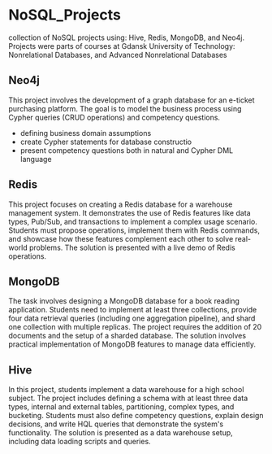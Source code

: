 # NoSQL_Projects
collection of NoSQL projects using: Hive, Redis, MongoDB, and Neo4j. Projects were parts of courses at Gdansk University of Technology: Nonrelational Databases, and Advanced Nonrelational Databases

## Neo4j
This project involves the development of a graph database for an e-ticket purchasing platform. 
The goal is to model the business process using Cypher queries (CRUD operations) and competency questions.
- defining business domain assumptions
- create Cypher statements for database constructio
- present competency questions both in natural and Cypher DML language

## Redis
This project focuses on creating a Redis database for a warehouse management system. It demonstrates the use of Redis features like data types, Pub/Sub, and transactions to implement a complex usage scenario. Students must propose operations, implement them with Redis commands, and showcase how these features complement each other to solve real-world problems. The solution is presented with a live demo of Redis operations.

## MongoDB
The task involves designing a MongoDB database for a book reading application. Students need to implement at least three collections, provide four data retrieval queries (including one aggregation pipeline), and shard one collection with multiple replicas. The project requires the addition of 20 documents and the setup of a sharded database. The solution involves practical implementation of MongoDB features to manage data efficiently.

## Hive
In this project, students implement a data warehouse for a high school subject. The project includes defining a schema with at least three data types, internal and external tables, partitioning, complex types, and bucketing. Students must also define competency questions, explain design decisions, and write HQL queries that demonstrate the system's functionality. The solution is presented as a data warehouse setup, including data loading scripts and queries.
